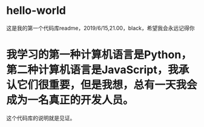 # hello-world
这是我的第一个代码库readme，2019/6/15,21.00，black，希望我会永远记得你
# 我学习的第一种计算机语言是Python，第二种计算机语言是JavaScript，我承认它们很重要，但是我想，总有一天我会成为一名真正的开发人员。
这个代码库的说明就是见证。


